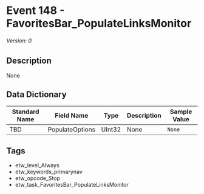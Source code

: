 # Event 148 - FavoritesBar_PopulateLinksMonitor
###### Version: 0

## Description
None

## Data Dictionary
|Standard Name|Field Name|Type|Description|Sample Value|
|---|---|---|---|---|
|TBD|PopulateOptions|UInt32|None|`None`|

## Tags
* etw_level_Always
* etw_keywords_primarynav
* etw_opcode_Stop
* etw_task_FavoritesBar_PopulateLinksMonitor
